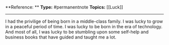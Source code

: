

**Reference: **
**Type:** #permanentnote 
**Topics:** [[Luck]]

----
I had the privilige of being born in a middle-class family. I was lucky to grow in a peaceful period of time. I was lucky to be born in the era of technology. And most of all, I was lucky to be stumbling upon some self-help and business books that have guided and taught me a lot.